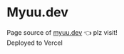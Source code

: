 # Myuu.dev

Page source of [myuu.dev](https://myuu.dev) :point_left: plz visit!  
Deployed to Vercel
